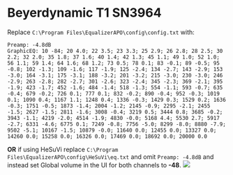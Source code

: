# Beyerdynamic T1 SN3964
Replace `C:\Program Files\EqualizerAPO\config\config.txt` with:
```
Preamp: -4.8dB
GraphicEQ: 10 -84; 20 4.0; 22 3.5; 23 3.3; 25 2.9; 26 2.8; 28 2.5; 30 2.2; 32 2.0; 35 1.8; 37 1.6; 40 1.4; 42 1.3; 45 1.1; 49 1.0; 52 1.0; 56 1.1; 59 1.4; 64 1.6; 68 1.2; 73 0.5; 78 0.1; 83 -0.1; 89 -0.5; 95 -0.8; 102 -1.3; 109 -1.6; 117 -1.9; 125 -2.4; 134 -2.7; 143 -2.9; 153 -3.0; 164 -3.1; 175 -3.1; 188 -3.2; 201 -3.2; 215 -3.0; 230 -3.0; 246 -2.9; 263 -2.8; 282 -2.7; 301 -2.6; 323 -2.4; 345 -2.3; 369 -2.1; 395 -1.9; 423 -1.7; 452 -1.6; 484 -1.4; 518 -1.3; 554 -1.1; 593 -0.7; 635 -0.4; 679 -0.2; 726 0.1; 777 0.1; 832 -0.2; 890 -0.4; 952 -0.3; 1019 0.1; 1090 0.4; 1167 1.1; 1248 0.4; 1336 -0.3; 1429 0.3; 1529 0.2; 1636 -0.3; 1751 -0.5; 1873 -1.4; 2004 -1.2; 2145 -0.9; 2295 -2.1; 2455 -1.5; 2627 -1.5; 2811 -1.6; 3008 -0.4; 3219 0.5; 3444 0.8; 3685 -0.2; 3943 -1.1; 4219 -2.0; 4514 -1.9; 4830 -0.0; 5168 4.4; 5530 2.7; 5917 -2.7; 6331 -4.6; 6775 0.1; 7249 -0.8; 7756 -5.0; 8299 -8.0; 8880 -7.9; 9502 -5.1; 10167 -1.5; 10879 -0.0; 11640 0.0; 12455 0.0; 13327 0.0; 14260 0.0; 15258 0.0; 16326 0.0; 17469 0.0; 18692 0.0; 20000 0.0
```
**OR** if using HeSuVi replace `C:\Program Files\EqualizerAPO\config\HeSuVi\eq.txt` and omit `Preamp: -4.8dB` and instead set Global volume in the UI for both channels to **-48**.
![](https://raw.githubusercontent.com/jaakkopasanen/AutoEq/master/results/SBAF-Serious/innerfidelity/onear/Beyerdynamic%20T1%20SN3964/Beyerdynamic%20T1%20SN3964.png)